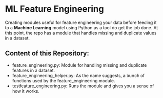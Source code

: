 # ML Feature Engineering

Creating modules useful for feature engineering your data before feeding it to a **Machine Learning** model using Python as a tool do get the job done.
At this point, the repo has a module that handles missing and duplicate values in a dataset. 

## Content of this Repository:
- feature_engineering.py: Module for handling missing and duplicate features in a dataset.
- feature_engineering_helper.py: As the name suggests, a bunch of functions used by the feature_engineering module.
- testfeature_engineering.py: Runs the module and gives you a sense of how it works.  
